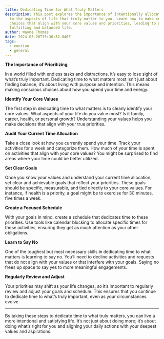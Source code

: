 ```yaml
---
title: Dedicating Time for What Truly Matters
description: This post explores the importance of intentionally allocating time
  to the aspects of life that truly matter to you. Learn how to make conscious
  choices that align with your core values and priorities, leading to a more
  fulfilling and balanced life.
author: Wayne Thomas
date: 2024-05-20T15:30:32.840Z
tags:
  - emotion
  - general
---
```


**The Importance of Prioritizing**

In a world filled with endless tasks and distractions, it’s easy to lose sight of what’s truly important. Dedicating time to what matters most isn’t just about finding balance; it’s about living with purpose and intention. This means making conscious choices about how you spend your time and energy.

**Identify Your Core Values**

The first step in dedicating time to what matters is to clearly identify your core values. What aspects of your life do you value most? Is it family, career, health, or personal growth? Understanding your values helps you make decisions that align with your true priorities.

**Audit Your Current Time Allocation**

Take a close look at how you currently spend your time. Track your activities for a week and categorize them. How much of your time is spent on activities that align with your core values? You might be surprised to find areas where your time could be better utilized.

**Set Clear Goals**

Once you know your values and understand your current time allocation, set clear and achievable goals that reflect your priorities. These goals should be specific, measurable, and tied directly to your core values. For instance, if health is a priority, a goal might be to exercise for 30 minutes, five times a week.

**Create a Focused Schedule**

With your goals in mind, create a schedule that dedicates time to these priorities. Use tools like calendar blocking to allocate specific times for these activities, ensuring they get as much attention as your other obligations.

**Learn to Say No**

One of the toughest but most necessary skills in dedicating time to what matters is learning to say no. You’ll need to decline activities and requests that do not align with your values or that interfere with your goals. Saying no frees up space to say yes to more meaningful engagements.

**Regularly Review and Adjust**

Your priorities may shift as your life changes, so it’s important to regularly review and adjust your goals and schedule. This ensures that you continue to dedicate time to what’s truly important, even as your circumstances evolve.

---

By taking these steps to dedicate time to what truly matters, you can live a more intentional and satisfying life. It’s not just about doing more; it’s about doing what’s right for you and aligning your daily actions with your deepest values and aspirations.
